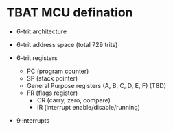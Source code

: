 # TBAT MCU defination

* 6-trit architecture
* 6-trit address space (total 729 trits)
* 6-trit registers
    * PC (program counter)
    * SP (stack pointer)
    * General Purpose registers (A, B, C, D, E, F) (TBD)
    * FR (flags register)
        * CR (carry, zero, compare)
        * IR (interrupt enable/disable/running)

* ~~9 interrupts~~

